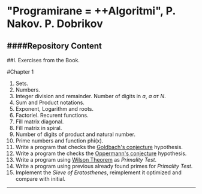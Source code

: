 "Programirane = ++Algoritmi", P. Nakov. P. Dobrikov
====
 
 
 
 
####Repository Content
---

##I. Exercises from the Book.

#Chapter 1 

1. Sets.
2. Numbers.
3. Integer division and remainder. Number of digits in _a_, _a_ от _Ν_.
4. Sum and Product notations.
5. Exponent, Logarithm and roots.
6. Factoriel. Recurent functions.
7. Fill matrix diagonal. 
8. Fill matrix in spiral.
9. Number of digits of product and natural number.
10. Prime numbers and function phi(x).
11. Write a program that checks the [Goldbach's conjecture][1] hypothesis.
12. Write a program the checks the [Oppermann's conjecture][2] hypothesis.
13. Write a program using [Wilson Theorem][3] as _Primality Test_.
14. Write a program using previous already found primes for _Primality Test_.
15. Implement the _Sieve of Eratosthenes_, reimplement it optimized and compare with initial.



---


[1]:https://en.wikipedia.org/wiki/Goldbach%27s_conjecture
[2]:https://en.wikipedia.org/wiki/Oppermann%27s_conjecture
[3]:https://en.wikipedia.org/wiki/Wilson%27s_theorem

